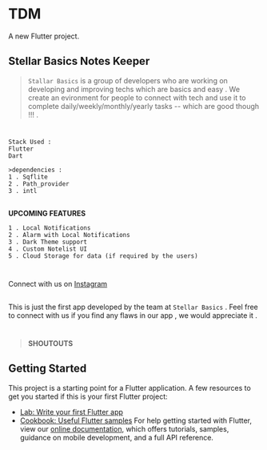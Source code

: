 # TDM

A new Flutter project.

## Stellar Basics Notes Keeper 
> `Stallar Basics` is a group of developers who are working on developing and improving techs which are basics and easy . We create an evironment for people to connect with tech and use it to complete daily/weekly/monthly/yearly tasks -- which are good though !!! .

#

```
Stack Used :
Flutter 
Dart

>dependencies :
1 . Sqflite
2 . Path_provider
3 . intl 

```
##
**UPCOMING FEATURES**
```
1 . Local Notifications
2 . Alarm with Local Notifications
3 . Dark Theme support 
4 . Custom Notelist UI
5 . Cloud Storage for data (if required by the users)
```
# 
Connect with us on [Instagram](https://www.instagram.com/shimron.alakkal)

##
This is just the first app developed by the team at `Stellar Basics` . Feel free to connect with us if you find any flaws in our app , we would appreciate it .
#
> **SHOUTOUTS** 
## Getting Started
This project is a starting point for a Flutter application.
A few resources to get you started if this is your first Flutter project:
- [Lab: Write your first Flutter app](https://flutter.dev/docs/get-started/codelab)
- [Cookbook: Useful Flutter samples](https://flutter.dev/docs/cookbook)
For help getting started with Flutter, view our
[online documentation](https://flutter.dev/docs), which offers tutorials,
samples, guidance on mobile development, and a full API reference.
